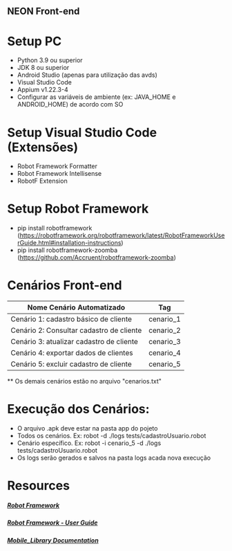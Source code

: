 ## NEON Front-end


# Setup PC
- Python 3.9 ou superior
- JDK 8 ou superior
- Android Studio (apenas para utilização das avds)
- Visual Studio Code
- Appium v1.22.3-4
- Configurar as variáveis de ambiente (ex: JAVA_HOME e ANDROID_HOME) de acordo com SO


# Setup Visual Studio Code (Extensões)
- Robot Framework Formatter
- Robot Framework Intellisense
- RobotF Extension


# Setup Robot Framework
- pip install robotframework (https://robotframework.org/robotframework/latest/RobotFrameworkUserGuide.html#installation-instructions)
- pip install robotframework-zoomba (https://github.com/Accruent/robotframework-zoomba)


# Cenários Front-end
Nome Cenário Automatizado               |   Tag
----------------------------------------| ---------
Cenário 1: cadastro básico de cliente   | cenario_1
Cenário 2: Consultar cadastro de cliente| cenario_2
Cenário 3: atualizar cadastro de cliente| cenario_3
Cenário 4: exportar dados de clientes   | cenario_4
Cenário 5: excluir cadastro de cliente  | cenario_5

** Os demais cenários estão no arquivo "cenarios.txt"

# Execução dos Cenários:
- O arquivo .apk deve estar na pasta app do pojeto
- Todos os cenários. Ex: robot -d ./logs tests/cadastroUsuario.robot   
- Cenário específico. Ex: robot -i cenario_5 -d ./logs tests/cadastroUsuario.robot
- Os logs serão gerados e salvos na pasta logs acada nova execução


# Resources
##### [Robot Framework](https://robotframework.org/)
##### [Robot Framework - User Guide](https://robotframework.org/robotframework/latest/RobotFrameworkUserGuide.html#getting-started)
##### [Mobile_Library Documentation](https://accruent.github.io/robotframework-zoomba/MobileLibraryDocumentation.html#library-documentation-top)
